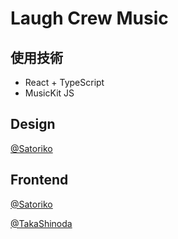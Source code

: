 # Laugh Crew Music

## 使用技術
- React + TypeScript
- MusicKit JS


## Design
[@Satoriko](https://github.com/Satoriko)


## Frontend
[@Satoriko](https://github.com/Satoriko)

[@TakaShinoda](https://github.com/TakaShinoda)
